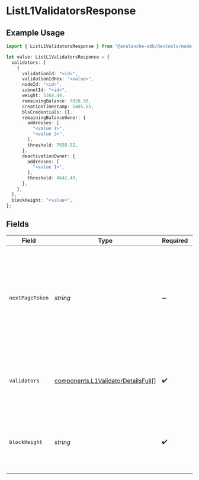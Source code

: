 # ListL1ValidatorsResponse

## Example Usage

```typescript
import { ListL1ValidatorsResponse } from "@avalanche-sdk/devtools/models/components";

let value: ListL1ValidatorsResponse = {
  validators: [
    {
      validationId: "<id>",
      validationIdHex: "<value>",
      nodeId: "<id>",
      subnetId: "<id>",
      weight: 5368.44,
      remainingBalance: 7020.98,
      creationTimestamp: 5485.65,
      blsCredentials: {},
      remainingBalanceOwner: {
        addresses: [
          "<value 1>",
          "<value 2>",
        ],
        threshold: 7038.52,
      },
      deactivationOwner: {
        addresses: [
          "<value 1>",
        ],
        threshold: 4642.49,
      },
    },
  ],
  blockHeight: "<value>",
};
```

## Fields

| Field                                                                                                                                  | Type                                                                                                                                   | Required                                                                                                                               | Description                                                                                                                            |
| -------------------------------------------------------------------------------------------------------------------------------------- | -------------------------------------------------------------------------------------------------------------------------------------- | -------------------------------------------------------------------------------------------------------------------------------------- | -------------------------------------------------------------------------------------------------------------------------------------- |
| `nextPageToken`                                                                                                                        | *string*                                                                                                                               | :heavy_minus_sign:                                                                                                                     | A token, which can be sent as `pageToken` to retrieve the next page. If this field is omitted or empty, there are no subsequent pages. |
| `validators`                                                                                                                           | [components.L1ValidatorDetailsFull](../../models/components/l1validatordetailsfull.md)[]                                               | :heavy_check_mark:                                                                                                                     | The list of L1 validations for the given Subnet ID, NodeId or validationId                                                             |
| `blockHeight`                                                                                                                          | *string*                                                                                                                               | :heavy_check_mark:                                                                                                                     | Block height at which the L1 validator's remaining balance is calculated                                                               |